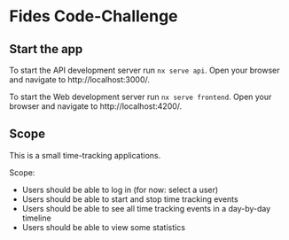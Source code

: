 # Fides Code-Challenge

## Start the app 

To start the API development server run `nx serve api`. Open your browser and navigate to http://localhost:3000/.

To start the Web development server run `nx serve frontend`. Open your browser and navigate to http://localhost:4200/.

## Scope

This is a small time-tracking applications.

Scope:

  - Users should be able to log in (for now: select a user)
  - Users should be able to start and stop time tracking events
  - Users should be able to see all time tracking events in a day-by-day timeline
  - Users should be able to view some statistics

